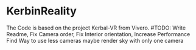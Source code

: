# KerbinReality
The Code is based on the project Kerbal-VR from Vivero.
#TODO:
Write Readme,
Fix Camera order,
Fix Interior orientation,
Increase Performance
  Find Way to use less cameras
    maybe render sky with only one camera
